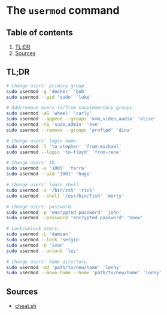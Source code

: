 # The `usermod` command

## Table of contents <!-- omit in toc -->

1. [TL;DR](#tldr)
1. [Sources](#sources)

## TL;DR

```sh
# Change users' primary group.
sudo usermod -g 'docker' 'bob'
sudo usermod --gid 'sudo' 'luke'

# Add/remove users to/from supplementary groups.
sudo usermod -aG 'wheel' 'carly'
sudo usermod --append --groups 'kvm,video,audio' 'alice'
sudo usermod -rG 'sudo,admin' 'eve'
sudo usermod --remove --groups 'proftpd' 'dina'

# Change users' login name.
sudo usermod -l 'to-stephen' 'from-michael'
sudo usermod --login 'to-floyd' 'from-rene'

# Change users' ID.
sudo usermod -u '1005' 'farra'
sudo usermod --uid '1001' 'hugo'

# Change users' login shell.
sudo usermod -s '/bin/zsh' 'rick'
sudo usermod --shell '/usr/bin/fish' 'morty'

# Change users' password.
sudo usermod -p 'encrypted password' 'john'
sudo usermod --password 'encrypted password' 'snow'

# Lock/unlock users.
sudo usermod -L 'damian'
sudo usermod --lock 'sergio'
sudo usermod -U 'ivan'
sudo usermod --unlock 'lez'

# Change users' home directory.
sudo usermod -md 'path/to/new/home' 'lenny'
sudo usermod --move-home --home 'path/to/new/home' 'lonny'
```

## Sources

- [cheat.sh]

<!--
  References
  -->

<!-- Others -->
[cheat.sh]: https://cheat.sh/usermod
